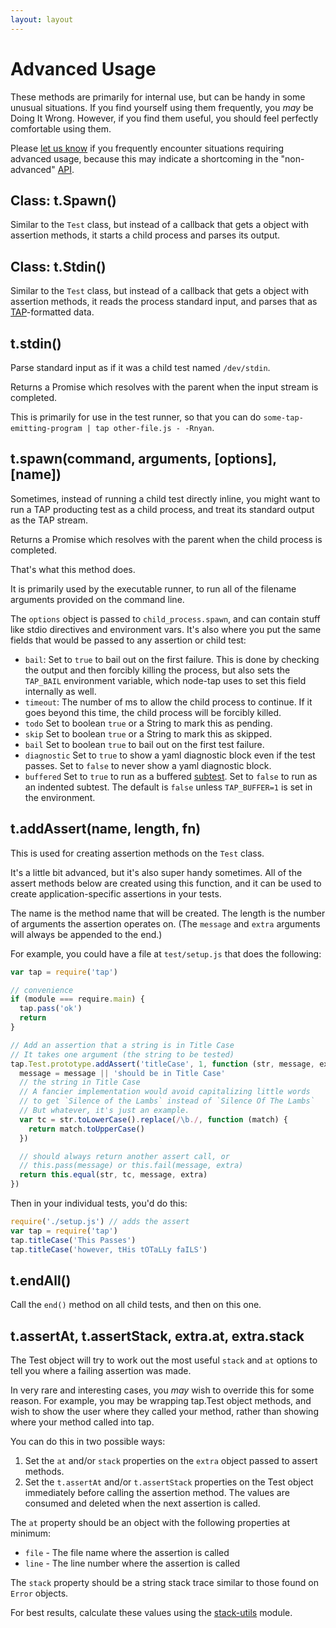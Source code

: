 ```yaml
---
layout: layout
---
```


# Advanced Usage

These methods are primarily for internal use, but can be handy in some
unusual situations.  If you find yourself using them frequently, you
*may* be Doing It Wrong.  However, if you find them useful, you should
feel perfectly comfortable using them.

Please [let us know](https://github.com/isaacs/node-tap/issues) if you
frequently encounter situations requiring advanced usage, because this
may indicate a shortcoming in the "non-advanced" [API](/api/).

## Class: t.Spawn()

Similar to the `Test` class, but instead of a callback that gets a
object with assertion methods, it starts a child process and parses its
output.

## Class: t.Stdin()

Similar to the `Test` class, but instead of a callback that gets a
object with assertion methods, it reads the process standard input,
and parses that as [TAP](/tap-format)-formatted data.

## t.stdin()

Parse standard input as if it was a child test named `/dev/stdin`.

Returns a Promise which resolves with the parent when the input stream
is completed.

This is primarily for use in the test runner, so that you can do
`some-tap-emitting-program | tap other-file.js - -Rnyan`.

## t.spawn(command, arguments, [options], [name])

Sometimes, instead of running a child test directly inline, you might
want to run a TAP producting test as a child process, and treat its
standard output as the TAP stream.

Returns a Promise which resolves with the parent when the child
process is completed.

That's what this method does.

It is primarily used by the executable runner, to run all of the
filename arguments provided on the command line.

The `options` object is passed to `child_process.spawn`, and can
contain stuff like stdio directives and environment vars.  It's also
where you put the same fields that would be passed to any assertion or
child test:

* `bail`: Set to `true` to bail out on the first failure.  This is
  done by checking the output and then forcibly killing the process,
  but also sets the `TAP_BAIL` environment variable, which node-tap
  uses to set this field internally as well.
* `timeout`: The number of ms to allow the child process to continue.
  If it goes beyond this time, the child process will be forcibly
  killed.
* `todo` Set to boolean `true` or a String to mark this as pending.
* `skip` Set to boolean `true` or a String to mark this as skipped.
* `bail` Set to boolean `true` to bail out on the first test failure.
* `diagnostic` Set to `true` to show a yaml diagnostic block even if
  the test passes.  Set to `false` to never show a yaml diagnostic
  block.
* `buffered` Set to `true` to run as a buffered [subtest](/subtests/).
  Set to `false` to run as an indented subtest.  The default is
  `false` unless `TAP_BUFFER=1` is set in the environment.

## t.addAssert(name, length, fn)

This is used for creating assertion methods on the `Test` class.

It's a little bit advanced, but it's also super handy sometimes.  All
of the assert methods below are created using this function, and it
can be used to create application-specific assertions in your tests.

The name is the method name that will be created.  The length is the
number of arguments the assertion operates on.  (The `message` and
`extra` arguments will always be appended to the end.)

For example, you could have a file at `test/setup.js` that does the
following:

```javascript
var tap = require('tap')

// convenience
if (module === require.main) {
  tap.pass('ok')
  return
}

// Add an assertion that a string is in Title Case
// It takes one argument (the string to be tested)
tap.Test.prototype.addAssert('titleCase', 1, function (str, message, extra) {
  message = message || 'should be in Title Case'
  // the string in Title Case
  // A fancier implementation would avoid capitalizing little words
  // to get `Silence of the Lambs` instead of `Silence Of The Lambs`
  // But whatever, it's just an example.
  var tc = str.toLowerCase().replace(/\b./, function (match) {
    return match.toUpperCase()
  })

  // should always return another assert call, or
  // this.pass(message) or this.fail(message, extra)
  return this.equal(str, tc, message, extra)
})
```

Then in your individual tests, you'd do this:

```javascript
require('./setup.js') // adds the assert
var tap = require('tap')
tap.titleCase('This Passes')
tap.titleCase('however, tHis tOTaLLy faILS')
```

## t.endAll()

Call the `end()` method on all child tests, and then on this one.

## t.assertAt, t.assertStack, extra.at, extra.stack

The Test object will try to work out the most useful `stack` and `at`
options to tell you where a failing assertion was made.

In very rare and interesting cases, you _may_ wish to override this
for some reason.  For example, you may be wrapping tap.Test object
methods, and wish to show the user where they called your method,
rather than showing where your method called into tap.

You can do this in two possible ways:

1. Set the `at` and/or `stack` properties on the `extra` object passed to
   assert methods.
2. Set the `t.assertAt` and/or `t.assertStack` properties on the
   Test object immediately before calling the assertion method.  The
   values are consumed and deleted when the next assertion is called.

The `at` property should be an object with the following properties at
minimum:

* `file` - The file name where the assertion is called
* `line` - The line number where the assertion is called

The `stack` property should be a string stack trace similar to those
found on `Error` objects.

For best results, calculate these values using the
[stack-utils](http://npm.im/stack-utils) module.
